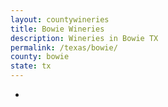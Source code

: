 ```yaml
---
layout: countywineries
title: Bowie Wineries
description: Wineries in Bowie TX
permalink: /texas/bowie/
county: bowie
state: tx
---
```

-
